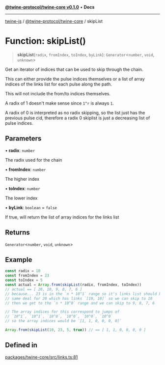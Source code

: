 [**@twine-protocol/twine-core v0.1.0**](../index.md) • **Docs**

***

[twine-js](../../../index.md) / [@twine-protocol/twine-core](../index.md) / skipList

# Function: skipList()

> **skipList**(`radix`, `fromIndex`, `toIndex`, `byLink`): `Generator`\<`number`, `void`, `unknown`\>

Get an iterator of indices that can be used to skip through the chain.

This can either provide the pulse indices themselves or a list of
array indices of the links list for each pulse along the path.

This will not include the from/to indices themselves.

A radix of 1 doesn't make sense since `1^r` is always `1`.

A radix of 0 is interpreted as no radix skipping, so the list
just has the previous pulse cid, therefore a radix 0 skiplist
is just a decreasing list of pulse indices.

## Parameters

• **radix**: `number`

The radix used for the chain

• **fromIndex**: `number`

The higher index

• **toIndex**: `number`

The lower index

• **byLink**: `boolean` = `false`

If true, will return the list of array indices for the links list

## Returns

`Generator`\<`number`, `void`, `unknown`\>

## Example

```js
const radix = 10
const fromIndex = 23
const toIndex = 5
const actual = Array.from(skipList(radix, fromIndex, toIndex))
// actual == [ 20, 10, 9, 8, 7, 6 ]
// because... 23 is in the `n * 10^1` range so it's links list should have `[22, 20]`
// same deal for 20 which has links `[19, 10]` so we can skip to 10
// then we get to the `n * 10^0` range and we can skip to 9, 8, 7, 6

// The array indices for this correspond to jumps of
// `10^1`, `10^1`, `10^0`, `10^0`, `10^0`, `10^0`
// so the array indices would be `[1, 1, 0, 0, 0, 0]`

Array.from(skipList(10, 23, 5, true)) // == [ 1, 1, 0, 0, 0, 0 ]
```

## Defined in

[packages/twine-core/src/links.ts:81](https://github.com/twine-protocol/twine-js/blob/fb5041c7a2da4a796f653066248604ca1c5dccc6/packages/twine-core/src/links.ts#L81)
